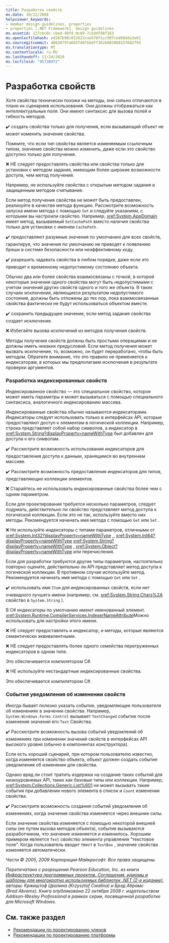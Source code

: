 ```yaml
---
title: Разработка свойств
ms.date: 10/22/2008
helpviewer_keywords:
- member design guidelines, properties
- properties [.NET Framework], design guidelines
ms.assetid: 127cbc0c-cbed-48fd-9c89-7c5d4f98f163
ms.openlocfilehash: ed287b98c012622caa5f8f1cc90fced90dda3e62
ms.sourcegitcommit: d8020797a6657d0fbbdff362b80300815f682f94
ms.translationtype: MT
ms.contentlocale: ru-RU
ms.lasthandoff: 11/24/2020
ms.locfileid: "95730972"
---
```

# <a name="property-design"></a>Разработка свойств

Хотя свойства технически похожи на методы, они сильно отличаются в плане их сценариев использования. Они должны отображаться как интеллектуальные поля. Они имеют синтаксис для вызова полей и гибкость методов.

 ✔️ создать свойства только для получения, если вызывающий объект не может изменить значение свойства.

 Помните, что если тип свойства является изменяемым ссылочным типом, значение свойства можно изменить, даже если это свойство доступно только для получения.

 ❌ НЕ следует предоставлять свойства или свойства только для установки с методом задания, имеющим более широкие возможности доступа, чем метод получения.

 Например, не используйте свойства с открытым методом задания и защищенным методом считывания.

 Если метод получения свойства не может быть предоставлен, реализуйте в качестве метода функцию. Рассмотрите возможность запуска имени метода с помощью `Set` и следуйте указаниям, с которыми вы настроили свойство. Например, <xref:System.AppDomain> имеет метод, вызываемый `SetCachePath` вместо наличия свойства только для установки с именем `CachePath` .

 ✔️ предоставляют разумные значения по умолчанию для всех свойств, гарантируя, что значения по умолчанию не приводят к появлению бреши в системе безопасности или неэффективному коду.

 ✔️ разрешить задавать свойства в любом порядке, даже если это приводит к временному недопустимому состоянию объекта.

 Обычно два или более свойства взаимосвязаны с точкой, в которой некоторые значения одного свойства могут быть недопустимыми с учетом значений других свойств одного и того же объекта. В таких случаях исключения, являющиеся результатом недопустимого состояния, должны быть отложены до тех пор, пока взаимосвязанные свойства фактически не будут использоваться объектом вместе.

 ✔️ сохранить предыдущее значение, если метод задания свойства создает исключение.

 ❌ Избегайте вызова исключений из методов получения свойств.

 Методы получения свойств должны быть простыми операциями и не должны иметь никаких предусловий. Если метод получения может вызвать исключение, то, возможно, он будет переработано, чтобы быть методом. Обратите внимание, что это правило не применяется к индексаторам, в которых мы предполагаем исключения в результате проверки аргументов.

### <a name="indexed-property-design"></a>Разработка индексированных свойств

 Индексированное свойство — это специальное свойство, которое может иметь параметры и может вызываться с помощью специального синтаксиса, аналогичного индексированию массива.

 Индексированные свойства обычно называются индексаторами. Индексаторы следует использовать только в интерфейсах API, которые предоставляют доступ к элементам в логической коллекции. Например, строка представляет собой набор символов, а индексатор в <xref:System.String?displayProperty=nameWithType> был добавлен для доступа к его символам.

 ✔️ Рассмотрите возможность использования индексаторов для предоставления доступа к данным, хранящимся во внутреннем массиве.

 ✔️ Рассмотрите возможность предоставления индексаторов для типов, представляющих коллекции элементов.

 ❌ Старайтесь не использовать индексированные свойства более чем с одним параметром.

 Если для проектирования требуется несколько параметров, следует подумать, действительно ли свойство представляет метод доступа к логической коллекции. Если это не так, используйте вместо них методы. Рекомендуется начинать имя метода с помощью `Get` или `Set` .

 ❌ Не используйте индексаторы с типами параметров, отличными от <xref:System.Int32?displayProperty=nameWithType> ,, <xref:System.Int64?displayProperty=nameWithType> <xref:System.String?displayProperty=nameWithType> , <xref:System.Object?displayProperty=nameWithType> или перечисления.

 Если для разработки требуются другие типы параметров, настоятельно повторно оцените, действительно ли API представляет метод доступа к логической коллекции. В противном случае используйте метод. Рекомендуется начинать имя метода с помощью `Get` или `Set` .

 ✔️ использовать имя `Item` для индексированных свойств, если нет очевидного лучшего имени (например, см. <xref:System.String.Chars%2A> свойство в `System.String` ).

 В C# индексаторы по умолчанию имеют именованный элемент. <xref:System.Runtime.CompilerServices.IndexerNameAttribute>Можно использовать для настройки этого имени.

 ❌ НЕ следует предоставлять и индексатор, и методы, которые являются семантически эквивалентными.

 ❌ НЕ следует предоставлять более одного семейства перегруженных индексаторов в одном типе.

 Это обеспечивается компилятором C#.

 ❌ НЕ используйте нестандартные индексированные свойства.

 Это обеспечивается компилятором C#.

### <a name="property-change-notification-events"></a>События уведомления об изменении свойств

 Иногда бывает полезно указать событие, уведомляющее пользователя об изменениях в значении свойства. Например, `System.Windows.Forms.Control` вызывает `TextChanged` событие после изменения значения его `Text` Свойства.

 ✔️ Рассмотрите возможность вызова событий уведомлений об изменениях при изменении значений свойств в интерфейсах API высокого уровня (обычно в компонентах конструктора).

 Если есть хороший сценарий, при котором пользователю известно, когда изменяется свойство объекта, объект должен создать событие уведомления об изменении для свойства.

 Однако вряд ли стоит тратить издержки на создание таких событий для низкоуровневых API, таких как базовые типы или коллекции. Например, <xref:System.Collections.Generic.List%601> не может вызывать такие события при добавлении нового элемента в список и `Count` изменении свойства.

 ✔️ Рассмотрите возможность создания событий уведомления об изменениях, когда значение свойства изменяется через внешние силы.

 Если значение свойства изменяется с помощью некоторой внешней силы (не путем вызова методов объекта), события вызываются разработчиком, что значение изменяется и изменилось. Хорошим примером является `Text` свойство элемента управления "текстовое поле". Когда пользователь вводит текст в `TextBox` , значение свойства изменяется автоматически.

 *Части © 2005, 2009 Корпорация Майкрософт. Все права защищены.*

 *Перепечатано с разрешения Pearson Education, Inc. из книги [Инфраструктура программных проектов. Соглашения, идиомы и шаблоны для многократно используемых библиотек .NET (2-е издание)](https://www.informit.com/store/framework-design-guidelines-conventions-idioms-and-9780321545619), авторы: Кржиштоф Цвалина (Krzysztof Cwalina) и Брэд Абрамс (Brad Abrams). Книга опубликована 22 октября 2008 г. издательством Addison-Wesley Professional в рамках серии, посвященной разработке для Microsoft Windows.*

## <a name="see-also"></a>См. также раздел

- [Рекомендации по проектированию членов](member.md)
- [Рекомендации по проектированию платформы](index.md)
